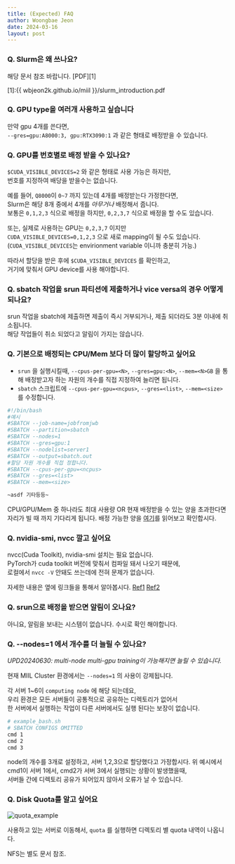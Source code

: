 ```yaml
---
title: (Expected) FAQ
author: Woongbae Jeon
date: 2024-03-16
layout: post
---
```


### Q. Slurm은 왜 쓰나요?

해당 문서 참조 바랍니다. [PDF][1]

[1]:{{ wbjeon2k.github.io/miil }}/slurm_introduction.pdf

### Q. GPU type을 여러개 사용하고 싶습니다

만약 gpu 4개를 쓴다면,  
`--gres=gpu:A8000:3, gpu:RTX3090:1` 과 같은 형태로 배정받을 수 있습니다.  

### Q. GPU를 번호별로 배정 받을 수 있나요?

`$CUDA_VISIBLE_DEVICES=2` 와 같은 형태로 사용 가능은 하지만,  
번호를 지정하여 배당을 받을수는 없습니다.  

예를 들어, `Q8000`이 `0~7` 까지 있는데 4개를 배정받는다 가정한다면,  
Slurm은 해당 8개 중에서 4개를 *아무거나* 배정해서 줍니다.  
보통은 `0,1,2,3` 식으로 배정을 하지만, `0,2,3,7` 식으로 배정을 할 수도 있습니다.

또는, 실제로 사용하는 GPU는 `0,2,3,7` 이지만  
`CUDA_VISIBLE_DEVICES=0,1,2,3` 으로 새로 mapping이 될 수도 있습니다.  
(`CUDA_VISIBLE_DEVICES`는 envirionment variable 이니까 충분히 가능.)

따라서 할당을 받은 후에 `$CUDA_VISIBLE_DEVICES` 를 확인하고,  
거기에 맞춰서 GPU device를 사용 해야합니다.

### Q. sbatch 작업을 srun 파티션에 제출하거나 vice versa의 경우 어떻게 되나요?

srun 작업을 sbatch에 제출하면 제출이 즉시 거부되거나, 제출 되더라도 3분 이내에 취소됩니다.  
해당 작업들이 취소 되었다고 알림이 가지는 않습니다.

### Q. 기본으로 배정되는 CPU/Mem 보다 더 많이 할당하고 싶어요

- `srun` 을 실행시킬때, `--cpus-per-gpu=<N>`, `--gres=gpu:<N>`, `--mem=<N>GB` 을 통해 배정받고자 하는 자원의 개수를 직접 지정하여 늘리면 됩니다.
- `sbatch` 스크립트에 `--cpus-per-gpu=<ncpus>`, `--gres=<list>`, `--mem=<size>` 를 수정합니다.
```bash
#!/bin/bash
#예시
#SBATCH --job-name=jobfromjwb
#SBATCH --partition=sbatch
#SBATCH --nodes=1
#SBATCH --gres=gpu:1
#SBATCH --nodelist=server1
#SBATCH --output=sbatch.out
#할당 자원 개수를 직접 정합니다.
#SBATCH --cpus-per-gpu=<ncpus>
#SBATCH --gres=<list>
#SBATCH --mem=<size>

~asdf 기타등등~
```

CPU/GPU/Mem 중 하나라도 최대 사용량 OR 현재 배정받을 수 있는 양을 초과한다면  
자리가 빌 때 까지 기다리게 됩니다. 배정 가능한 양을 [여기](https://wbjeon2k.github.io/miil/pages/resource-access/)를 읽어보고 확인합시다.

### Q. nvidia-smi, nvcc 깔고 싶어요

nvcc(Cuda Toolkit), nvidia-smi 설치는 필요 없습니다.  
PyTorch가 cuda toolkit 버전에 맞춰서 컴파일 돼서 나오기 때문에,  
로컬에서 `nvcc -V` 안돼도 쓰는데에 전혀 문제가 없습니다.  

자세한 내용은 옆에 링크들을 통해서 알아봅시다. [Ref1](https://www.reddit.com/r/pytorch/comments/13siy1d/confused_about_when_to_manually_install_cuda_for/) [Ref2](https://discuss.pytorch.org/t/is-nvidia-driver-already-included-cuda-and-cuda-toolkit/184411/2)

### Q. srun으로 배정을 받으면 알림이 오나요?

아니요, 알림을 보내는 시스템이 없습니다. 수시로 확인 해야합니다.

### Q. --nodes=1 에서 개수를 더 늘릴 수 있나요?

*UPD20240630: multi-node multi-gpu training이 가능해지면 늘릴 수 있습니다.*

현재 MIIL Cluster 환경에서는 `--nodes=1` 의 사용이 강제됩니다.  

각 서버 1~6이 `computing node` 에 해당 되는데요,  
우리 환경은 모든 서버들이 공통적으로 공유하는 디렉토리가 없어서  
한 서버에서 실행하는 작업이 다른 서버에서도 실행 된다는 보장이 없습니다.  
```bash
# example_bash.sh
# SBATCH CONFIGS OMITTED
cmd 1
cmd 2
cmd 3
```
node의 개수를 3개로 설정하고, 서버 1,2,3으로 할당했다고 가정합시다.
위 예시에서 cmd1이 서버 1에서, cmd2가 서버 3에서 실행되는 상황이 발생했을때,  
서버들 간에 디렉토리 공유가 되어있지 않아서 오류가 날 수 있습니다.

### Q. Disk Quota를 알고 싶어요

![quota_example](/miil/assets/quota_example.png)

사용하고 있는 서버로 이동해서, `quota` 를 실행하면 디렉토리 별 quota 내역이 나옵니다.

NFS는 별도 문서 참조.
